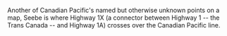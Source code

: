 Another of Canadian Pacific's named but otherwise unknown points on a map, Seebe is where Highway 1X (a connector between Highway 1 -- the Trans Canada -- and Highway 1A) crosses over the Canadian Pacific line. 